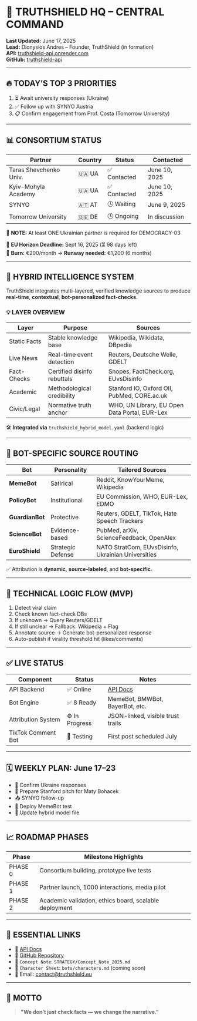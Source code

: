 # 🧠 TRUTHSHIELD HQ – CENTRAL COMMAND
**Last Updated:** June 17, 2025  
**Lead:** Dionysios Andres – Founder, TruthShield (in formation)  
**API:** [truthshield-api.onrender.com](https://truthshield-api.onrender.com)  
**GitHub:** [truthshield-api](https://github.com/dionisiou27/truthshield-api)

---

## 🔥 TODAY’S TOP 3 PRIORITIES
1. ⏳ Await university responses (Ukraine)
2. ✅ Follow up with SYNYO Austria
3. 📋 Confirm engagement from Prof. Costa (Tomorrow University)

---

## 📊 CONSORTIUM STATUS

| Partner                     | Country | Status    | Contacted      |
|----------------------------|---------|-----------|----------------|
| Taras Shevchenko Univ.     | 🇺🇦 UA   | ✅ Contacted | June 10, 2025  |
| Kyiv-Mohyla Academy        | 🇺🇦 UA   | ✅ Contacted | June 10, 2025  |
| SYNYO                      | 🇦🇹 AT   | 🕓 Waiting  | June 9, 2025   |
| Tomorrow University        | 🇩🇪 DE   | 🕓 Ongoing  | In discussion  |

🎯 **NOTE:** At least ONE Ukrainian partner is required for DEMOCRACY-03

📅 **EU Horizon Deadline:** Sept 16, 2025 (⏳ 98 days left)  
💸 **Burn:** €200/month → **Runway needed:** €1,200 (6 months)

---

## 🧠 HYBRID INTELLIGENCE SYSTEM

TruthShield integrates multi-layered, verified knowledge sources to produce **real-time**, **contextual**, **bot-personalized fact-checks**.

### 💡 LAYER OVERVIEW

| Layer         | Purpose                      | Sources                                                 |
|---------------|------------------------------|----------------------------------------------------------|
| Static Facts  | Stable knowledge base        | Wikipedia, Wikidata, DBpedia                            |
| Live News     | Real-time event detection    | Reuters, Deutsche Welle, GDELT                          |
| Fact-Checks   | Certified disinfo rebuttals  | Snopes, FactCheck.org, EUvsDisinfo                      |
| Academic      | Methodological credibility   | Stanford IO, Oxford OII, PubMed, CORE.ac.uk             |
| Civic/Legal   | Normative truth anchor       | WHO, UN Library, EU Open Data Portal, EUR-Lex           |

🛠 **Integrated via** `truthshield_hybrid_model.yaml` (backend logic)

---

## 🤖 BOT-SPECIFIC SOURCE ROUTING

| Bot            | Personality     | Tailored Sources                                    |
|----------------|------------------|-----------------------------------------------------|
| **MemeBot**     | Satirical        | Reddit, KnowYourMeme, Wikipedia                     |
| **PolicyBot**   | Institutional    | EU Commission, WHO, EUR-Lex, EDMO                   |
| **GuardianBot** | Protective       | Reuters, GDELT, TikTok, Hate Speech Trackers        |
| **ScienceBot**  | Evidence-based   | PubMed, arXiv, ScienceFeedback, OpenAlex            |
| **EuroShield**  | Strategic Defense| NATO StratCom, EUvsDisinfo, Ukrainian Universities  |

✅ Attribution is **dynamic**, **source-labeled**, and **bot-specific**.

---

## 🔌 TECHNICAL LOGIC FLOW (MVP)

1. Detect viral claim  
2. Check known fact-check DBs  
3. If unknown → Query Reuters/GDELT  
4. If still unclear → Fallback: Wikipedia + Flag  
5. Annotate source → Generate bot-personalized response  
6. Auto-publish if virality threshold hit (likes/comments)

---

## ✅ LIVE STATUS

| Component              | Status      | Notes                                 |
|------------------------|-------------|----------------------------------------|
| API Backend            | ✅ Online   | [API Docs](https://truthshield-api.onrender.com/docs) |
| Bot Engine             | ✅ 8 Ready  | MemeBot, BMWBot, BayerBot, etc.        |
| Attribution System     | ⚙️ In Progress | JSON-linked, visible trust trails     |
| TikTok Comment Bot     | 🧪 Testing | First post scheduled July              |

---

## 🗓 WEEKLY PLAN: June 17–23

- 📩 Confirm Ukraine responses  
- 🧠 Prepare Stanford pitch for Maty Bohacek  
- 📤 SYNYO follow-up  
- 🧪 Deploy MemeBot test  
- 🧾 Update hybrid model file

---

## 📈 ROADMAP PHASES

| Phase     | Milestone Highlights                                      |
|-----------|------------------------------------------------------------|
| PHASE 0   | Consortium building, prototype live tests                  |
| PHASE 1   | Partner launch, 1000 interactions, media pilot             |
| PHASE 2   | Academic validation, ethics board, scalable deployment     |

---

## 📌 ESSENTIAL LINKS

- 🔗 [API Docs](https://truthshield-api.onrender.com/docs)  
- 📂 [GitHub Repository](https://github.com/dionisiou27/truthshield-api)  
- 🧠 `Concept Note`: `STRATEGY/Concept_Note_2025.md`  
- 🤖 `Character Sheet`: `bots/characters.md` (coming soon)  
- 📧 Email: contact@truthshield.eu

---

## 🧭 MOTTO
> **"We don’t just check facts — we change the narrative."**
